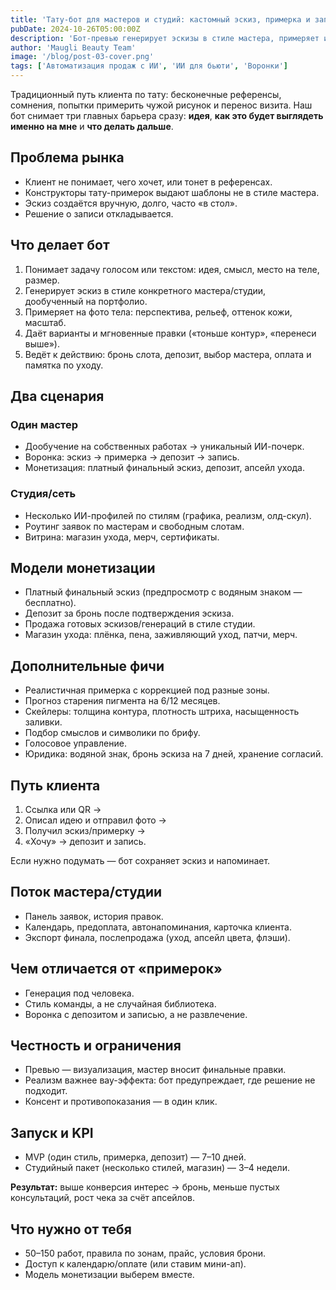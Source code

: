 ```yaml
---
title: 'Тату-бот для мастеров и студий: кастомный эскиз, примерка и запись в один клик'
pubDate: 2024-10-26T05:00:00Z
description: 'Бот-превью генерирует эскизы в стиле мастера, примеряет их на теле и ведёт к записи с депозитом.'
author: 'Maugli Beauty Team'
image: '/blog/post-03-cover.png'
tags: ['Автоматизация продаж с ИИ', 'ИИ для бьюти', 'Воронки']
---
```


Традиционный путь клиента по тату: бесконечные референсы, сомнения, попытки примерить чужой рисунок и перенос визита. Наш бот снимает три главных барьера сразу: **идея**, **как это будет выглядеть именно на мне** и **что делать дальше**.

## Проблема рынка

- Клиент не понимает, чего хочет, или тонет в референсах.
- Конструкторы тату-примерок выдают шаблоны не в стиле мастера.
- Эскиз создаётся вручную, долго, часто «в стол».
- Решение о записи откладывается.

## Что делает бот

1. Понимает задачу голосом или текстом: идея, смысл, место на теле, размер.
2. Генерирует эскиз в стиле конкретного мастера/студии, дообученный на портфолио.
3. Примеряет на фото тела: перспектива, рельеф, оттенок кожи, масштаб.
4. Даёт варианты и мгновенные правки («тоньше контур», «перенеси выше»).
5. Ведёт к действию: бронь слота, депозит, выбор мастера, оплата и памятка по уходу.

## Два сценария

### Один мастер

- Дообучение на собственных работах → уникальный ИИ-почерк.
- Воронка: эскиз → примерка → депозит → запись.
- Монетизация: платный финальный эскиз, депозит, апсейл ухода.

### Студия/сеть

- Несколько ИИ-профилей по стилям (графика, реализм, олд-скул).
- Роутинг заявок по мастерам и свободным слотам.
- Витрина: магазин ухода, мерч, сертификаты.

## Модели монетизации

- Платный финальный эскиз (предпросмотр с водяным знаком — бесплатно).
- Депозит за бронь после подтверждения эскиза.
- Продажа готовых эскизов/генераций в стиле студии.
- Магазин ухода: плёнка, пена, заживляющий уход, патчи, мерч.

## Дополнительные фичи

- Реалистичная примерка с коррекцией под разные зоны.
- Прогноз старения пигмента на 6/12 месяцев.
- Скейлеры: толщина контура, плотность штриха, насыщенность заливки.
- Подбор смыслов и символики по брифу.
- Голосовое управление.
- Юридика: водяной знак, бронь эскиза на 7 дней, хранение согласий.

## Путь клиента

1. Ссылка или QR →
2. Описал идею и отправил фото →
3. Получил эскиз/примерку →
4. «Хочу» → депозит и запись.

Если нужно подумать — бот сохраняет эскиз и напоминает.

## Поток мастера/студии

- Панель заявок, история правок.
- Календарь, предоплата, автонапоминания, карточка клиента.
- Экспорт финала, послепродажа (уход, апсейл цвета, флэши).

## Чем отличается от «примерок»

- Генерация под человека.
- Стиль команды, а не случайная библиотека.
- Воронка с депозитом и записью, а не развлечение.

## Честность и ограничения

- Превью — визуализация, мастер вносит финальные правки.
- Реализм важнее вау-эффекта: бот предупреждает, где решение не подходит.
- Консент и противопоказания — в один клик.

## Запуск и KPI

- MVP (один стиль, примерка, депозит) — 7–10 дней.
- Студийный пакет (несколько стилей, магазин) — 3–4 недели.

**Результат:** выше конверсия интерес → бронь, меньше пустых консультаций, рост чека за счёт апсейлов.

## Что нужно от тебя

- 50–150 работ, правила по зонам, прайс, условия брони.
- Доступ к календарю/оплате (или ставим мини-ап).
- Модель монетизации выберем вместе.
